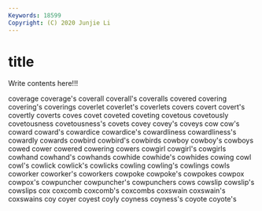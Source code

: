 ```yaml
---
Keywords: 18599
Copyright: (C) 2020 Junjie Li
---
```


# title

Write contents here!!!
 
coverage 
coverage's 
coverall 
coverall's 
coveralls 
covered 
covering 
covering's
coverings 
coverlet 
coverlet's 
coverlets 
covers 
covert 
covert's 
covertly 
coverts 
coves
covet 
coveted 
coveting 
covetous 
covetously 
covetousness 
covetousness's 
covets 
covey 
covey's
coveys 
cow 
cow's 
coward 
coward's 
cowardice 
cowardice's 
cowardliness 
cowardliness's 
cowardly
cowards 
cowbird 
cowbird's 
cowbirds 
cowboy 
cowboy's 
cowboys 
cowed 
cower 
cowered
cowering 
cowers 
cowgirl 
cowgirl's 
cowgirls 
cowhand 
cowhand's 
cowhands 
cowhide 
cowhide's
cowhides 
cowing 
cowl 
cowl's 
cowlick 
cowlick's 
cowlicks 
cowling 
cowling's 
cowlings
cowls 
coworker 
coworker's 
coworkers 
cowpoke 
cowpoke's 
cowpokes 
cowpox 
cowpox's 
cowpuncher
cowpuncher's 
cowpunchers 
cows 
cowslip 
cowslip's 
cowslips 
cox 
coxcomb 
coxcomb's 
coxcombs
coxswain 
coxswain's 
coxswains 
coy 
coyer 
coyest 
coyly 
coyness 
coyness's 
coyote
coyote's 

